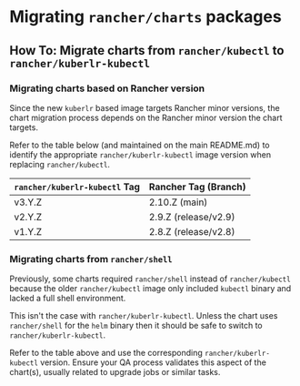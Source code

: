 # Migrating `rancher/charts` packages

## How To: Migrate charts from `rancher/kubectl` to `rancher/kuberlr-kubectl`

### Migrating charts based on Rancher version


Since the new `kuberlr` based image targets Rancher minor versions, the chart migration process depends on the Rancher minor version the chart targets.

Refer to the table below (and maintained on the main README.md) to identify the appropriate `rancher/kuberlr-kubectl` image version when replacing `rancher/kubectl`.

| `rancher/kuberlr-kubectl` Tag   | Rancher Tag (Branch) |
|---------------|----------------------|
| v3.Y.Z | 2.10.Z (main)        |
| v2.Y.Z | 2.9.Z (release/v2.9) |
| v1.Y.Z | 2.8.Z (release/v2.8) |

### Migrating charts from `rancher/shell`

Previously, some charts required `rancher/shell` instead of `rancher/kubectl` because the older `rancher/kubectl` image only included `kubectl` binary and lacked a full shell environment.

This isn't the case with `rancher/kuberlr-kubectl`. Unless the chart uses `rancher/shell` for the `helm` binary then it should be safe to switch to `rancher/kuberlr-kubectl`.

Refer to the table above and use the corresponding `rancher/kuberlr-kubectl` version. Ensure your QA process validates this aspect of the chart(s), usually related to upgrade jobs or similar tasks.